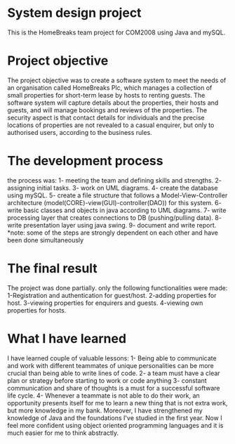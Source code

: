 # System design project
This is the HomeBreaks team project for COM2008 using Java and mySQL.
# Project objective
The project objective was to create a software system to meet the needs of an organisation called HomeBreaks Plc, which manages a collection of small properties for short-term lease by hosts to renting guests. The software system will capture details about the properties, their hosts and guests, and will manage bookings and reviews of the properties. The security aspect is that contact details for individuals and the precise locations of properties are not revealed to a casual enquirer, but only to authorised users, according to the business rules.
# The development process
the process was:
1- meeting the team and defining skills and strengths.
2- assigning initial tasks.
3- work on UML diagrams.
4- create the database using mySQL.
5- create a file structure that follows a Model-View-Controller architecture (model(CORE)-view(GUI)-controller(DAO)) for this system.
6- write basic classes and objects in java according to UML diagrams.
7- write processing layer that creates connections to DB (pushing/pulling data).
8- write presentation layer using java swing.
9- document and write report.
*note: some of the steps are strongly dependent on each other and have been done simultaneously 
# The final result
The project was done partially. only the following functionalities were made:
1-Registration and authentication for guest/host.
2-adding properties for host.
3-viewing properties for enquirers and guests.
4-viewing own properties for hosts.
# What I have learned
I have learned couple of valuable lessons:
1- Being able to communicate and work with different teammates of unique personalities can be more crucial than being able to write lines of code.
2- a team must have a clear plan or strategy before starting to work or code anything
3- constant communication and share of thoughts is a must for a successful software life cycle.
4- Whenever a teammate is not able to do their work, an opportunity presents itself for me to learn a new thing that is not extra work, but more knowledge in my bank. 
Moreover, I have strengthened my knowledge of Java and the foundations I've studied in the first year. Now I feel more confident using object oriented programming languages and it is much easier for me to think abstractly.

